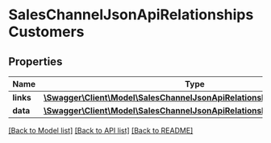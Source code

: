 # SalesChannelJsonApiRelationshipsCustomers

## Properties
Name | Type | Description | Notes
------------ | ------------- | ------------- | -------------
**links** | [**\Swagger\Client\Model\SalesChannelJsonApiRelationshipsCustomersLinks**](SalesChannelJsonApiRelationshipsCustomersLinks.md) |  | [optional] 
**data** | [**\Swagger\Client\Model\SalesChannelJsonApiRelationshipsCustomersData[]**](SalesChannelJsonApiRelationshipsCustomersData.md) |  | [optional] 

[[Back to Model list]](../../README.md#documentation-for-models) [[Back to API list]](../../README.md#documentation-for-api-endpoints) [[Back to README]](../../README.md)

